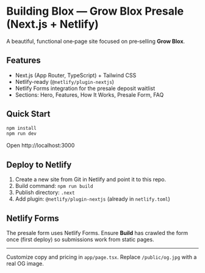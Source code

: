 # Building Blox — Grow Blox Presale (Next.js + Netlify)

A beautiful, functional one‑page site focused on pre‑selling **Grow Blox**.

## Features
- Next.js (App Router, TypeScript) + Tailwind CSS
- Netlify-ready (`@netlify/plugin-nextjs`)
- Netlify Forms integration for the presale deposit waitlist
- Sections: Hero, Features, How It Works, Presale Form, FAQ

## Quick Start
```bash
npm install
npm run dev
```
Open http://localhost:3000

## Deploy to Netlify
1. Create a new site from Git in Netlify and point it to this repo.
2. Build command: `npm run build`
3. Publish directory: `.next`
4. Add plugin: `@netlify/plugin-nextjs` (already in `netlify.toml`)

## Netlify Forms
The presale form uses Netlify Forms. Ensure **Build** has crawled the form once (first deploy) so submissions work from static pages.

---

Customize copy and pricing in `app/page.tsx`. Replace `/public/og.jpg` with a real OG image.
